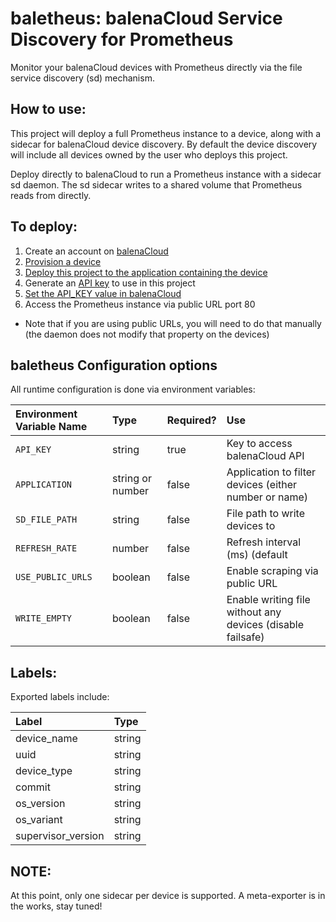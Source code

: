 # baletheus: balenaCloud Service Discovery for Prometheus

Monitor your balenaCloud devices with Prometheus directly via the file service discovery (sd) mechanism.

## How to use:

This project will deploy a full Prometheus instance to a device, along with a sidecar for balenaCloud device discovery.
By default the device discovery will include all devices owned by the user who deploys this project.

Deploy directly to balenaCloud to run a Prometheus instance with a sidecar sd daemon.
The sd sidecar writes to a shared volume that Prometheus reads from directly.

## To deploy:

1. Create an account on [balenaCloud](https://dashboard.balena-cloud.com)
1. [Provision a device](https://www.balena.io/docs/learn/getting-started/raspberrypi3/nodejs/)
1. [Deploy this project to the application containing the
   device](https://www.balena.io/docs/learn/getting-started/raspberrypi3/nodejs/#deploy-code)
1. Generate an [API key](https://www.balena.io/docs/learn/manage/account/#api-keys) to use in this project
1. [Set the API_KEY value in balenaCloud](https://www.balena.io/docs/learn/manage/serv-vars/)
1. Access the Prometheus instance via public URL port 80
* Note that if you are using public URLs, you will need to do that manually (the daemon does not modify that property on
  the devices)

## baletheus Configuration options

All runtime configuration is done via environment variables:

| Environment Variable Name | Type | Required? | Use |
|:-----------|:------------|:------------|:------------|
| `API_KEY` | string | true | Key to access balenaCloud API |
| `APPLICATION` | string or number | false | Application to filter devices (either number or name) |
| `SD_FILE_PATH` | string | false | File path to write devices to |
| `REFRESH_RATE` | number | false | Refresh interval (ms) (default | 5000) |
| `USE_PUBLIC_URLS` | boolean | false | Enable scraping via public URL |
| `WRITE_EMPTY` | boolean | false | Enable writing file without any devices (disable failsafe) |

## Labels:

Exported labels include:

| Label | Type |
|:-----------|:------------|
| device_name | string |
| uuid | string |
| device_type | string |
| commit | string |
| os_version | string |
| os_variant | string |
| supervisor_version | string |

## NOTE:

At this point, only one sidecar per device is supported. A meta-exporter is in the works, stay tuned!
